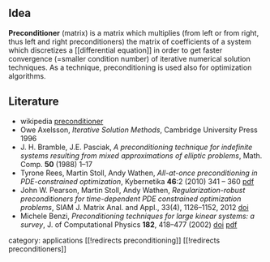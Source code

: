 ## Idea

__Preconditioner__ (matrix) is a matrix which multiplies (from left or from right, thus left and right preconditioners) the matrix of coefficients of a system which discretizes a [[differential equation]] in order to get faster convergence (=smaller condition number) of iterative numerical solution techniques. As a technique, preconditioning is used also for
optimization algorithms.  

## Literature

* wikipedia [preconditioner](http://en.wikipedia.org/wiki/Preconditioner)
* Owe Axelsson, _Iterative Solution Methods_, Cambridge University Press 1996
* J. H. Bramble, J.E. Pasciak, _A preconditioning technique for indefinite systems resulting from mixed approximations of elliptic problems_,  Math. Comp. __50__ (1988) 1–17
* Tyrone Rees, Martin Stoll, Andy Wathen, _All-at-once preconditioning in PDE-constrained optimization_, Kybernetika __46__:2 (2010) 341 – 360 [pdf](http://www.kybernetika.cz/content/2010/2/341/paper.pdf)
* John W. Pearson, Martin Stoll, Andy Wathen, _Regularization-robust preconditioners for time-dependent PDE constrained optimization problems_, SIAM J. Matrix Anal. and Appl., 33(4), 1126–1152, 2012 [doi](http://dx.doi.org/10.1137/110847949)
* Michele Benzi, _Preconditioning techniques for large kinear
systems: a survey_, J. of Computational Physics __182__,
418–477 (2002) [doi](http://dx.doi.org/10.1006/jcph.2002.7176)
[pdf](http://www.mathcs.emory.edu/~benzi/Web_papers/survey.pdf)

category: applications
[[!redirects preconditioning]]
[[!redirects preconditioners]]